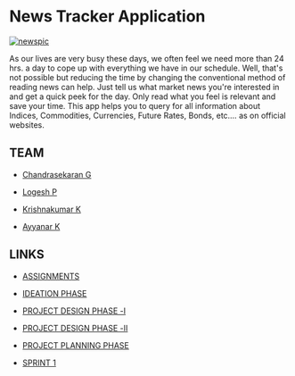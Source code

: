 
# News Tracker Application

<a href="https://github.com/IBM-EPBL/IBM-Project-13534-1659520517"><img src="https://www.trendz4friend.com/wp-content/uploads/2021/02/news-vector-trendy-banner_36298-10.jpg" alt="newspic"></a>

As our lives are very busy these days, we often feel we need more than 24 hrs. a day to cope up with everything we have in our schedule. Well, that's not possible but reducing the time by changing the conventional method of reading news can help. Just tell us what market news you're interested in and get a quick peek for the day. Only read what you feel is relevant and save your time. This app helps you to query for all information about Indices, Commodities, Currencies, Future Rates, Bonds, etc.… as on official websites.

## TEAM

- [Chandrasekaran G](https://github.com/Chandrucoder)

- [Logesh P](https://github.com/Logesh1803-P)

- [Krishnakumar K](https://github.com/KrishnaKumar491)

- [Ayyanar K](https://github.com/ayyanar19)

## LINKS
- [ASSIGNMENTS](https://github.com/IBM-EPBL/IBM-Project-13534-1659520517/tree/main/Assignments)

- [IDEATION PHASE](https://github.com/IBM-EPBL/IBM-Project-13534-1659520517/tree/main/Project%20Design%20%26%20Planning/Ideation%20phase)

- [PROJECT DESIGN PHASE -Ⅰ](https://github.com/IBM-EPBL/IBM-Project-13534-1659520517/tree/main/Project%20Design%20%26%20Planning/Project%20Design%20Phase%20-%E2%85%A0)

- [PROJECT DESIGN PHASE -ⅠⅠ](https://github.com/IBM-EPBL/IBM-Project-13534-1659520517/tree/main/Project%20Design%20%26%20Planning/Project%20Design%20Phase%20-%E2%85%A0%E2%85%A0)

- [PROJECT PLANNING PHASE](https://github.com/IBM-EPBL/IBM-Project-13534-1659520517/tree/main/Project%20Design%20%26%20Planning/Project%20Planning%20Phase)

- [SPRINT 1](https://github.com/IBM-EPBL/IBM-Project-13534-1659520517/tree/main/Project%20Development%20Phase/Sprint%201)
